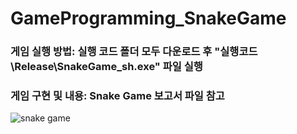 # GameProgramming_SnakeGame

### 게임 실행 방법: 실행 코드 폴더 모두 다운로드 후 "실행코드\Release\SnakeGame_sh.exe" 파일 실행

### 게임 구현 및 내용: Snake Game 보고서 파일 참고

![snake game](https://github.com/suetudy/GameProgramming_SnakeGame/assets/160709053/ba5d9cc9-2d9f-4c6e-bb3e-e15b85746f26)
